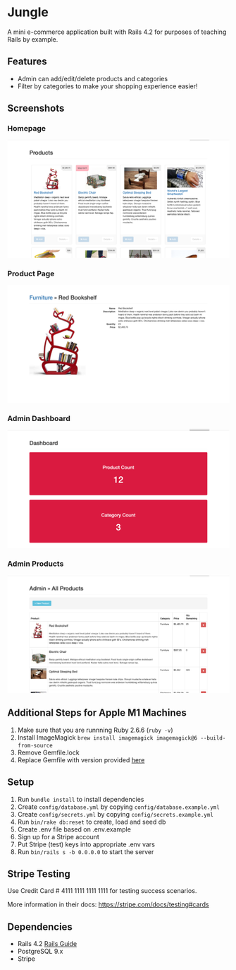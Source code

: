 # Jungle

A mini e-commerce application built with Rails 4.2 for purposes of teaching Rails by example.

## Features
- Admin can add/edit/delete products and categories
- Filter by categories to make your shopping experience easier!

## Screenshots
### Homepage
![Homepage](https://github.com/mozeezy/jungle/blob/master/screenshots/home-page.png?raw=true)
### Product Page
![Product-page](https://github.com/mozeezy/jungle/blob/master/screenshots/product-page.png?raw=true)
### Admin Dashboard
![Admin-dashboard](https://github.com/mozeezy/jungle/blob/master/screenshots/admin-dashboard.png?raw=true)
### Admin Products
![Admin-products](https://github.com/mozeezy/jungle/blob/master/screenshots/admin-products.png?raw=true)

## Additional Steps for Apple M1 Machines

1. Make sure that you are runnning Ruby 2.6.6 (`ruby -v`)
1. Install ImageMagick `brew install imagemagick imagemagick@6 --build-from-source`
2. Remove Gemfile.lock
3. Replace Gemfile with version provided [here](https://gist.githubusercontent.com/FrancisBourgouin/831795ae12c4704687a0c2496d91a727/raw/ce8e2104f725f43e56650d404169c7b11c33a5c5/Gemfile)

## Setup

1. Run `bundle install` to install dependencies
2. Create `config/database.yml` by copying `config/database.example.yml`
3. Create `config/secrets.yml` by copying `config/secrets.example.yml`
4. Run `bin/rake db:reset` to create, load and seed db
5. Create .env file based on .env.example
6. Sign up for a Stripe account
7. Put Stripe (test) keys into appropriate .env vars
8. Run `bin/rails s -b 0.0.0.0` to start the server

## Stripe Testing

Use Credit Card # 4111 1111 1111 1111 for testing success scenarios.

More information in their docs: <https://stripe.com/docs/testing#cards>

## Dependencies

* Rails 4.2 [Rails Guide](http://guides.rubyonrails.org/v4.2/)
* PostgreSQL 9.x
* Stripe
